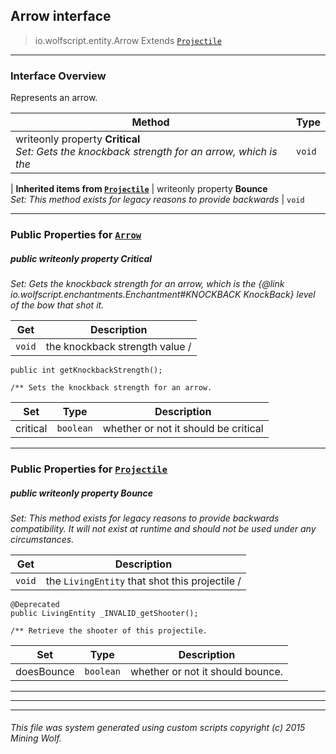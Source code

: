## Arrow __interface__

>io.wolfscript.entity.Arrow
>Extends [`Projectile`](Projectile.md)

---

### Interface Overview

Represents an arrow.

Method | Type   
--- | :--- 
 writeonly property __Critical__ <br> _Set: Gets the knockback strength for an arrow, which is the_ | `void`
 |
__Inherited items from [`Projectile`](Projectile.md)__ |
 writeonly property __Bounce__ <br> _Set: This method exists for legacy reasons to provide backwards_ | `void`





---


### Public Properties for [`Arrow`](Arrow.md)

##### <a id='critical'></a>public  writeonly property __Critical__

_Set: Gets the knockback strength for an arrow, which is the {@link io.wolfscript.enchantments.Enchantment#KNOCKBACK KnockBack} level of the bow that shot it._

Get | Description
--- | --- 
`void` | the knockback strength value /
    public int getKnockbackStrength();

    /** Sets the knockback strength for an arrow.

Set | Type | Description  
--- | --- | --- 
critical | `boolean` | whether or not it should be critical


---

### Public Properties for [`Projectile`](Projectile.md)

##### <a id='bounce'></a>public  writeonly property __Bounce__

_Set: This method exists for legacy reasons to provide backwards compatibility. It will not exist at runtime and should not be used under any circumstances._

Get | Description
--- | --- 
`void` | the `LivingEntity` that shot this projectile /
    @Deprecated
    public LivingEntity _INVALID_getShooter();

    /** Retrieve the shooter of this projectile.

Set | Type | Description  
--- | --- | --- 
doesBounce | `boolean` | whether or not it should bounce.


---
---


---


###### This file was system generated using custom scripts copyright (c) 2015 Mining Wolf.
	

